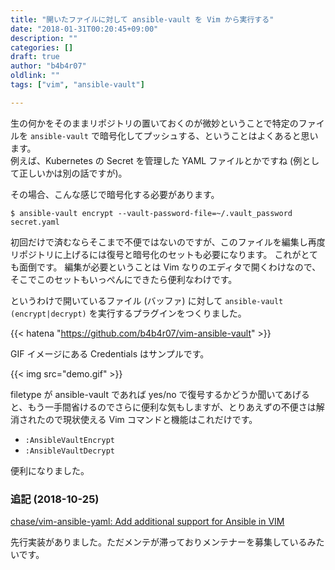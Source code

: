 ```yaml
---
title: "開いたファイルに対して ansible-vault を Vim から実行する"
date: "2018-01-31T00:20:45+09:00"
description: ""
categories: []
draft: true
author: "b4b4r07"
oldlink: ""
tags: ["vim", "ansible-vault"]

---
```


生の何かをそのままリポジトリの置いておくのが微妙ということで特定のファイルを `ansible-vault` で暗号化してプッシュする、ということはよくあると思います。  
例えば、Kubernetes の Secret を管理した YAML ファイルとかですね (例として正しいかは別の話ですが)。

その場合、こんな感じで暗号化する必要があります。

```console
$ ansible-vault encrypt --vault-password-file=~/.vault_password secret.yaml
```

初回だけで済むならそこまで不便ではないのですが、このファイルを編集し再度リポジトリに上げるには復号と暗号化のセットも必要になります。
これがとても面倒です。
編集が必要ということは Vim なりのエディタで開くわけなので、そこでこのセットもいっぺんにできたら便利なわけです。

というわけで開いているファイル (バッファ) に対して `ansible-vault (encrypt|decrypt)` を実行するプラグインをつくりました。

{{< hatena "https://github.com/b4b4r07/vim-ansible-vault" >}}

GIF イメージにある Credentials はサンプルです。

{{< img src="demo.gif" >}}

filetype が ansible-vault であれば yes/no で復号するかどうか聞いてあげると、もう一手間省けるのでさらに便利な気もしますが、とりあえずの不便さは解消されたので現状使える Vim コマンドと機能はこれだけです。

- `:AnsibleVaultEncrypt`
- `:AnsibleVaultDecrypt`

便利になりました。

### 追記 (2018-10-25)

[chase/vim-ansible-yaml: Add additional support for Ansible in VIM](https://github.com/chase/vim-ansible-yaml)

先行実装がありました。ただメンテが滞っておりメンテナーを募集しているみたいです。
